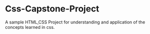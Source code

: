 # Css-Capstone-Project
A sample HTML,CSS Project for understanding and application of the concepts learned in css.
